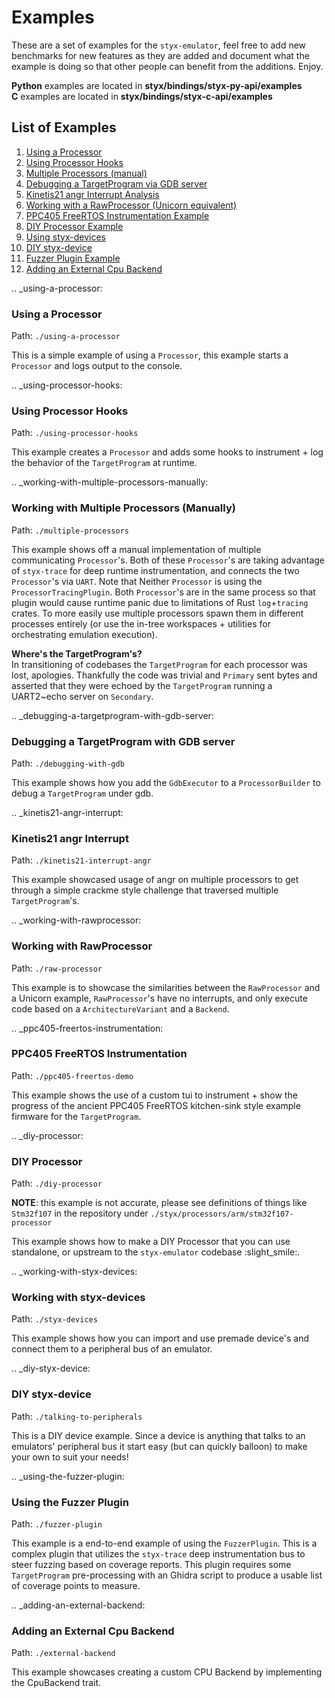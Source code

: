 # Examples

These are a set of examples for the `styx-emulator`, feel free to add new benchmarks for new
features as they are added and document what the example is doing so that other people can
benefit from the additions. Enjoy.

**Python** examples are located in **styx/bindings/styx-py-api/examples**  
**C** examples are located in **styx/bindings/styx-c-api/examples**

## List of Examples

1. [Using a Processor](#using-a-processor)
2. [Using Processor Hooks](#using-processor-hooks)
3. [Multiple Processors (manual)](#working-with-multiple-processors-manually)
4. [Debugging a TargetProgram via GDB server](#debugging-a-targetprogram-with-gdb-server)
5. [Kinetis21 angr Interrupt Analysis](#kinetis21-angr-interrupt)
6. [Working with a RawProcessor (Unicorn equivalent)](#working-with-rawprocessor)
7. [PPC405 FreeRTOS Instrumentation Example](#ppc405-freertos-instrumentation)
8. [DIY Processor Example](#diy-processor)
9. [Using styx-devices](#working-with-styx-devices)
10. [DIY styx-device](#diy-styx-device)
11. [Fuzzer Plugin Example](#using-the-fuzzer-plugin)
12. [Adding an External Cpu Backend](#adding-an-external-backend)

.. _using-a-processor:

### Using a Processor

Path: `./using-a-processor`

This is a simple example of using a `Processor`, this example starts a `Processor` and
logs output to the console.

.. _using-processor-hooks:

### Using Processor Hooks

Path: `./using-processor-hooks`

This example creates a `Processor` and adds some hooks to instrument + log the behavior
of the `TargetProgram` at runtime.

.. _working-with-multiple-processors-manually:

### Working with Multiple Processors (Manually)

Path: `./multiple-processors`

This example shows off a manual implementation of multiple communicating `Processor`'s.
Both of these `Processor`'s are taking advantage of `styx-trace` for deep runtime instrumentation,
and connects the two `Processor`'s via `UART`. Note that Neither `Processor` is using the
`ProcessorTracingPlugin`. Both `Processor`'s are in the same process so that plugin would
cause runtime panic due to limitations of Rust `log`+`tracing` crates. To more easily
use multiple processors spawn them in different processes entirely (or use the in-tree
workspaces + utilities for orchestrating emulation execution).

**Where's the TargetProgram's?**  
In transitioning of codebases the `TargetProgram` for each processor was lost, apologies.
Thankfully the code was trivial and `Primary` sent bytes and asserted that they were echoed
by the `TargetProgram` running a UART2~echo server on `Secondary`.

.. _debugging-a-targetprogram-with-gdb-server:

### Debugging a TargetProgram with GDB server

Path: `./debugging-with-gdb`

This example shows how you add the `GdbExecutor` to a `ProcessorBuilder` to debug a `TargetProgram`
under gdb.

.. _kinetis21-angr-interrupt:

### Kinetis21 angr Interrupt

Path: `./kinetis21-interrupt-angr`

This example showcased usage of angr on multiple processors to get through a simple
crackme style challenge that traversed multiple `TargetProgram`'s.

.. _working-with-rawprocessor:

### Working with RawProcessor

Path: `./raw-processor`

This example is to showcase the similarities between the `RawProcessor` and a Unicorn example,
`RawProcessor`'s have no interrupts, and only execute code based on a `ArchitectureVariant`
and a `Backend`.

.. _ppc405-freertos-instrumentation:

### PPC405 FreeRTOS Instrumentation

Path: `./ppc405-freertos-demo`

This example shows the use of a custom tui to instrument + show the progress of the ancient
PPC405 FreeRTOS kitchen-sink style example firmware for the `TargetProgram`.

.. _diy-processor:

### DIY Processor

Path: `./diy-processor`

**NOTE**: this example is not accurate, please see definitions of things like `Stm32f107` in
the repository under `./styx/processors/arm/stm32f107-processor`

This example shows how to make a DIY Processor that you can use standalone, or upstream
to the `styx-emulator` codebase :slight_smile:.

.. _working-with-styx-devices:

### Working with styx-devices

Path: `./styx-devices`

This example shows how you can import and use premade device's and connect them to a
peripheral bus of an emulator.

.. _diy-styx-device:

### DIY styx-device

Path: `./talking-to-peripherals`

This is a DIY device example. Since a device is anything that talks to an emulators'
peripheral bus it start easy (but can quickly balloon) to make your own to suit your needs!

.. _using-the-fuzzer-plugin:

### Using the Fuzzer Plugin

Path: `./fuzzer-plugin`

This example is a end-to-end example of using the `FuzzerPlugin`. This is a complex plugin
that utilizes the `styx-trace` deep instrumentation bus to steer fuzzing based on coverage
reports. This plugin requires some `TargetProgram` pre-processing with an Ghidra script
to produce a usable list of coverage points to measure.

.. _adding-an-external-backend:

### Adding an External Cpu Backend

Path: `./external-backend`

This example showcases creating a custom CPU Backend by implementing the CpuBackend trait.
